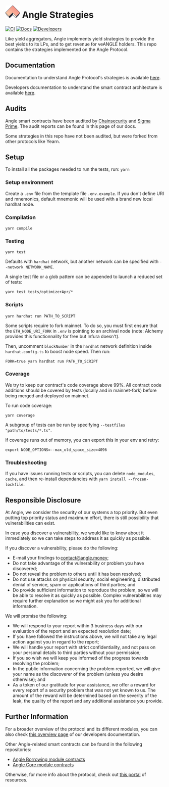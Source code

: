 # <img src="logo.svg" alt="Angle Strategies" height="40px"> Angle Strategies

[![CI](https://github.com/AngleProtocol/angle-strategies/workflows/CI/badge.svg)](https://github.com/AngleProtocol/angle-strategies/actions?query=workflow%3ACI)
[![Docs](https://img.shields.io/badge/docs-%F0%9F%93%84-blue)](https://docs.angle.money/angle-core-module/lending)
[![Developers](https://img.shields.io/badge/developers-%F0%9F%93%84-pink)](https://developers.angle.money/core-module-contracts/smart-contracts-docs/strategies)

Like yield aggregators, Angle implements yield strategies to provide the best yields to its LPs, and to get revenue for veANGLE holders. This repo contains the strategies implemented on the Angle Protocol.

## Documentation

Documentation to understand Angle Protocol's strategies is available [here](https://docs.angle.money/angle-core-module/lending).

Developers documentation to understand the smart contract architecture is available [here](https://developers.angle.money/core-module-contracts/smart-contracts-docs/adapters).

## Audits

Angle smart contracts have been audited by [Chainsecurity](https://docs.angle.money/resources/audits#chainsecurity-july-october-2021) and [Sigma Prime](https://docs.angle.money/resources/audits#sigma-prime-july-october-2021). The audit reports can be found in this page of our docs.

Some strategies in this repo have not been audited, but were forked from other protocols like Yearn.

## Setup

To install all the packages needed to run the tests, run:
`yarn`

### Setup environment

Create a `.env` file from the template file `.env.example`.
If you don't define URI and mnemonics, default mnemonic will be used with a brand new local hardhat node.

### Compilation

```shell
yarn compile
```

### Testing

```shell
yarn test
```

Defaults with `hardhat` network, but another network can be specified with `--network NETWORK_NAME`.

A single test file or a glob pattern can be appended to launch a reduced set of tests:

```shell
yarn test tests/optimizerApr/*
```

### Scripts

`yarn hardhat run PATH_TO_SCRIPT`

Some scripts require to fork mainnet. To do so, you must first ensure that the `ETH_NODE_URI_FORK` in `.env` is pointing to an archival node (note: Alchemy provides this functionnality for free but Infura doesn't).

Then, uncomment `blockNumber` in the `hardhat` network definition inside `hardhat.config.ts` to boost node speed.
Then run:

```shell
FORK=true yarn hardhat run PATH_TO_SCRIPT
```

### Coverage

We try to keep our contract's code coverage above 99%. All contract code additions should be covered by tests (locally and in mainnet-fork) before being merged and deployed on mainnet.

To run code coverage:

```shell
yarn coverage
```

A subgroup of tests can be run by specifying `--testfiles "path/to/tests/*.ts"`.

If coverage runs out of memory, you can export this in your env and retry:

```shell
export NODE_OPTIONS=--max_old_space_size=4096
```

### Troubleshooting

If you have issues running tests or scripts, you can delete `node_modules`, `cache`, and then re-install dependancies with `yarn install --frozen-lockfile`.

## Responsible Disclosure

At Angle, we consider the security of our systems a top priority. But even putting top priority status and maximum effort, there is still possibility that vulnerabilities can exist.

In case you discover a vulnerability, we would like to know about it immediately so we can take steps to address it as quickly as possible.

If you discover a vulnerability, please do the following:

- E-mail your findings to contact@angle.money;
- Do not take advantage of the vulnerability or problem you have discovered;
- Do not reveal the problem to others until it has been resolved;
- Do not use attacks on physical security, social engineering, distributed denial of service, spam or applications of third parties; and
- Do provide sufficient information to reproduce the problem, so we will be able to resolve it as quickly as possible. Complex vulnerabilities may require further explanation so we might ask you for additional information.

We will promise the following:

- We will respond to your report within 3 business days with our evaluation of the report and an expected resolution date;
- If you have followed the instructions above, we will not take any legal action against you in regard to the report;
- We will handle your report with strict confidentiality, and not pass on your personal details to third parties without your permission;
- If you so wish we will keep you informed of the progress towards resolving the problem;
- In the public information concerning the problem reported, we will give your name as the discoverer of the problem (unless you desire otherwise); and
- As a token of our gratitude for your assistance, we offer a reward for every report of a security problem that was not yet known to us. The amount of the reward will be determined based on the severity of the leak, the quality of the report and any additional assistance you provide.

## Further Information

For a broader overview of the protocol and its different modules, you can also check [this overview page](https://developers.angle.money) of our developers documentation.

Other Angle-related smart contracts can be found in the following repositories:

- [Angle Borrowing module contracts](https://github.com/AngleProtocol/angle-borrow)
- [Angle Core module contracts](https://github.com/AngleProtocol/angle-core)

Otherwise, for more info about the protocol, check out [this portal](https://linktr.ee/angleprotocol) of resources.
